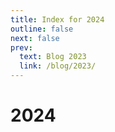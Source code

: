 ```yaml
---
title: Index for 2024
outline: false
next: false
prev:
  text: Blog 2023
  link: /blog/2023/
---
```


# 2024

<BlogIndex year=2024 />
